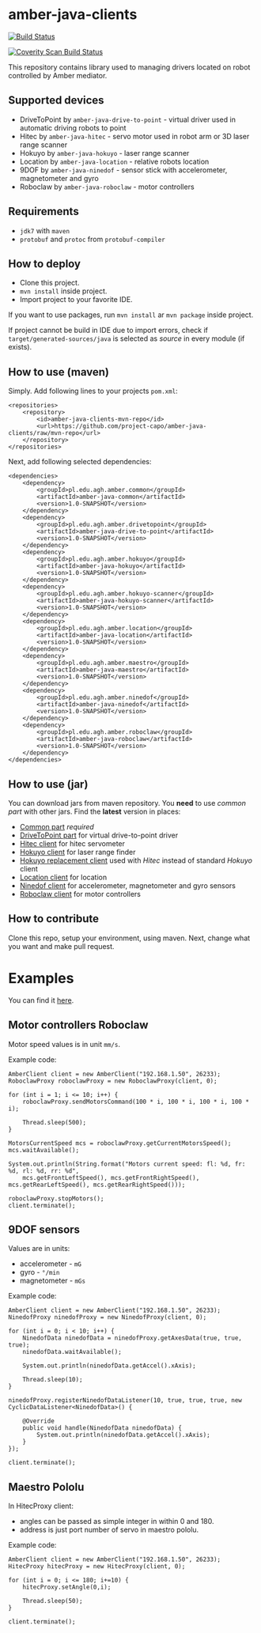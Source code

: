 amber-java-clients
==================

[![Build Status](https://travis-ci.org/project-capo/amber-java-clients.svg?branch=master)](https://travis-ci.org/project-capo/amber-java-clients)

[![Coverity Scan Build Status](https://scan.coverity.com/projects/4013/badge.svg?style=flat)](https://scan.coverity.com/projects/4013)

This repository contains library used to managing drivers located on robot controlled by Amber mediator.

Supported devices
-----------------

* DriveToPoint by `amber-java-drive-to-point` - virtual driver used in automatic driving robots to point
* Hitec by `amber-java-hitec` - servo motor used in robot arm or 3D laser range scanner
* Hokuyo by `amber-java-hokuyo` - laser range scanner
* Location by `amber-java-location` - relative robots location  
* 9DOF by `amber-java-ninedof` - sensor stick with accelerometer, magnetometer and gyro
* Roboclaw by `amber-java-roboclaw` - motor controllers

Requirements
------------

* `jdk7` with `maven`
* `protobuf` and `protoc` from `protobuf-compiler`

How to deploy
-------------

* Clone this project.
* `mvn install` inside project.
* Import project to your favorite IDE.

If you want to use packages, run `mvn install` ar `mvn package` inside project.

If project cannot be build in IDE due to import errors, check if `target/generated-sources/java` is selected as *source* in every module (if exists).

How to use (maven)
------------------

Simply. Add following lines to your projects `pom.xml`:

    <repositories>
        <repository>
            <id>amber-java-clients-mvn-repo</id>
            <url>https://github.com/project-capo/amber-java-clients/raw/mvn-repo</url>
        </repository>
    </repositories>

Next, add following selected dependencies:

    <dependencies>
        <dependency>
            <groupId>pl.edu.agh.amber.common</groupId>
            <artifactId>amber-java-common</artifactId>
            <version>1.0-SNAPSHOT</version>
        </dependency>
        <dependency>
            <groupId>pl.edu.agh.amber.drivetopoint</groupId>
            <artifactId>amber-java-drive-to-point</artifactId>
            <version>1.0-SNAPSHOT</version>
        </dependency>
        <dependency>
            <groupId>pl.edu.agh.amber.hokuyo</groupId>
            <artifactId>amber-java-hokuyo</artifactId>
            <version>1.0-SNAPSHOT</version>
        </dependency>
        <dependency>
            <groupId>pl.edu.agh.amber.hokuyo-scanner</groupId>
            <artifactId>amber-java-hokuyo-scanner</artifactId>
            <version>1.0-SNAPSHOT</version>
        </dependency>
        <dependency>
            <groupId>pl.edu.agh.amber.location</groupId>
            <artifactId>amber-java-location</artifactId>
            <version>1.0-SNAPSHOT</version>
        </dependency>
        <dependency>
            <groupId>pl.edu.agh.amber.maestro</groupId>
            <artifactId>amber-java-maestro</artifactId>
            <version>1.0-SNAPSHOT</version>
        </dependency>
        <dependency>
            <groupId>pl.edu.agh.amber.ninedof</groupId>
            <artifactId>amber-java-ninedof</artifactId>
            <version>1.0-SNAPSHOT</version>
        </dependency>
        <dependency>
            <groupId>pl.edu.agh.amber.roboclaw</groupId>
            <artifactId>amber-java-roboclaw</artifactId>
            <version>1.0-SNAPSHOT</version>
        </dependency>
    </dependencies>

How to use (jar)
----------------

You can download jars from maven repository. You **need** to use *common part* with other jars. Find the **latest** version in places:

 * [Common part](https://github.com/project-capo/amber-java-clients/tree/mvn-repo/pl/edu/agh/amber/common/amber-java-common/1.0-SNAPSHOT "Common part") *required*
 * [DriveToPoint part](https://github.com/project-capo/amber-java-clients/tree/mvn-repo/pl/edu/agh/amber/drivetopoint/amber-java-drive-to-point/1.0-SNAPSHOT "DriveToPoint client") for virtual drive-to-point driver
 * [Hitec client](https://github.com/project-capo/amber-java-clients/tree/mvn-repo/pl/edu/agh/amber/hitec/amber-java-hitec/1.0-SNAPSHOT "Hitec client") for hitec servometer
 * [Hokuyo client](https://github.com/project-capo/amber-java-clients/tree/mvn-repo/pl/edu/agh/amber/hokuyo/amber-java-hokuyo/1.0-SNAPSHOT "Hokuyo client") for laser range finder
  * [Hokuyo replacement client](https://github.com/project-capo/amber-java-clients/tree/mvn-repo/pl/edu/agh/amber/hokuyo-scanner/amber-java-hokuyo-scanner/1.0-SNAPSHOT "Hokuyo replacement client") used with *Hitec* instead of standard *Hokuyo* client
 * [Location client](https://github.com/project-capo/amber-java-clients/tree/mvn-repo/pl/edu/agh/amber/location/amber-java-location/1.0-SNAPSHOT "Location client") for location
 * [Ninedof client](https://github.com/project-capo/amber-java-clients/tree/mvn-repo/pl/edu/agh/amber/ninedof/amber-java-ninedof/1.0-SNAPSHOT "Ninedof client") for accelerometer, magnetometer and gyro sensors
 * [Roboclaw client](https://github.com/project-capo/amber-java-clients/tree/mvn-repo/pl/edu/agh/amber/roboclaw/amber-java-roboclaw/1.0-SNAPSHOT "Roboclaw client") for motor controllers

How to contribute
-----------------

Clone this repo, setup your environment, using maven. Next, change what you want and make pull request.

Examples
========

You can find it [here](https://github.com/dev-amber/amber-java-clients/tree/master/amber-java-examples/src/main/java).

Motor controllers Roboclaw
--------------------------

Motor speed values is in unit `mm/s`.

Example code:

    AmberClient client = new AmberClient("192.168.1.50", 26233);
    RoboclawProxy roboclawProxy = new RoboclawProxy(client, 0);
    
    for (int i = 1; i <= 10; i++) {
        roboclawProxy.sendMotorsCommand(100 * i, 100 * i, 100 * i, 100 * i);
        
        Thread.sleep(500);
    }
    
    MotorsCurrentSpeed mcs = roboclawProxy.getCurrentMotorsSpeed();
    mcs.waitAvailable();
    
    System.out.println(String.format("Motors current speed: fl: %d, fr: %d, rl: %d, rr: %d",
        mcs.getFrontLeftSpeed(), mcs.getFrontRightSpeed(), mcs.getRearLeftSpeed(), mcs.getRearRightSpeed()));
    
    roboclawProxy.stopMotors();
    client.terminate();

9DOF sensors
------------

Values are in units:

* accelerometer - `mG`
* gyro - `°/min`
* magnetometer - `mGs`

Example code:

    AmberClient client = new AmberClient("192.168.1.50", 26233);
    NinedofProxy ninedofProxy = new NinedofProxy(client, 0);
    
    for (int i = 0; i < 10; i++) {
        NinedofData ninedofData = ninedofProxy.getAxesData(true, true, true);
        ninedofData.waitAvailable();
        
        System.out.println(ninedofData.getAccel().xAxis);
        
        Thread.sleep(10);
    }
    
    ninedofProxy.registerNinedofDataListener(10, true, true, true, new CyclicDataListener<NinedofData>() {
    
        @Override
        public void handle(NinedofData ninedofData) {
            System.out.println(ninedofData.getAccel().xAxis);
        }
    });
    
    client.terminate();
    
Maestro Pololu 
--------------

In HitecProxy client:

* angles can be passed as simple integer in within 0 and 180.
* address is just port number of servo in maestro pololu.

Example code:

    AmberClient client = new AmberClient("192.168.1.50", 26233);
    HitecProxy hitecProxy = new HitecProxy(client, 0);
    
    for (int i = 0; i <= 180; i+=10) {
        hitecProxy.setAngle(0,i);
        
        Thread.sleep(50);
    }
    
    client.terminate();
